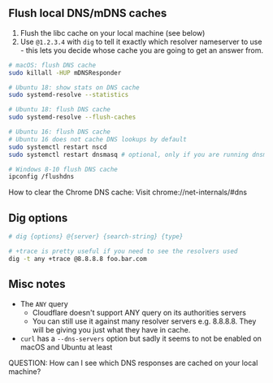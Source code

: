 ## Flush local DNS/mDNS caches

1. Flush the libc cache on your local machine (see below)
1. Use `@1.2.3.4` with `dig` to tell it exactly which resolver nameserver to
   use - this lets you decide whose cache you are going to get an answer from.

```bash
# macOS: flush DNS cache
sudo killall -HUP mDNSResponder

# Ubuntu 18: show stats on DNS cache
sudo systemd-resolve --statistics

# Ubuntu 18: flush DNS cache
sudo systemd-resolve --flush-caches

# Ubuntu 16: flush DNS cache
# Ubuntu 16 does not cache DNS lookups by default
sudo systemctl restart nscd
sudo systemctl restart dnsmasq # optional, only if you are running dnsmasq

# Windows 8-10 flush DNS cache
ipconfig /flushdns
```

How to clear the Chrome DNS cache: Visit chrome://net-internals/#dns

## Dig options

```bash
# dig {options} @{server} {search-string} {type}

# +trace is pretty useful if you need to see the resolvers used
dig -t any +trace @8.8.8.8 foo.bar.com
```

## Misc notes

- The `ANY` query
    - Cloudflare doesn't support ANY query on its authorities servers
    - You can still use it against many resolver servers e.g. 8.8.8.8. They will
      be giving you just what they have in cache.
- `curl` has a `--dns-servers` option but sadly it seems to not be enabled on
  macOS and Ubuntu at least

QUESTION: How can I see which DNS responses are cached on your local machine?
